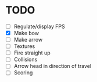 # TODO
- [ ] Regulate/display FPS
- [x] Make bow
- [ ] Make arrow
- [ ] Textures
- [ ] Fire straight up
- [ ] Collisions
- [ ] Arrow head in direction of travel
- [ ] Scoring
